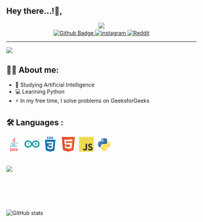 ## Hey there...!:wave:, 
<div align="center">
  <img src="https://media.giphy.com/media/p4NLw3I4U0idi/giphy.gif" width="300"/>
</div>
<!-- https://giphy.com/gifs/programmer-p4NLw3I4U0idi/ -->
<div align="center">
  <a href="https://github.com/Smeetp1234">
    <img src="https://img.shields.io/badge/GITHUB-white?logo=github&logoColor=black" alt="Github Badge" height='40'/>
  </a>
  <a href="#">
    <img src='https://img.shields.io/badge/INSTAGRAM-white?logo=instagram' alt='instagram' height='40'/>
  </a>
  <a href="#">
    <img src='https://img.shields.io/badge/REDDIT-white?logo=reddit' alt='Reddit' height='40'/>
  </a>
</div>

---

  
<div>
  <img src="https://media.istockphoto.com/vectors/young-programmer-coding-a-new-project-vector-id538665636?k=6&m=538665636&s=612x612&w=0&h=f0vxsgFKr5QO8FelxauUDkaPrXIUGJgrDdjCRTvtJqU="/>
</div>
  
## :man_technologist: About me:
- :open_book: Studying Artificial Intelligence
- :computer: Learining Python
- :zap: In my free time, I solve problems on GeeksforGeeks
  
## :hammer_and_wrench: Languages :
  <img src="https://github.com/devicons/devicon/blob/master/icons/java/java-original-wordmark.svg" title="Java" alt="Java" width="40" height="40"/>&nbsp;
  <img src="https://github.com/devicons/devicon/blob/master/icons/arduino/arduino-original.svg" title="Arduino" alt="Arduino " width="40" height="40"/>&nbsp;
  <img src="https://github.com/devicons/devicon/blob/master/icons/css3/css3-plain-wordmark.svg"  title="CSS3" alt="CSS" width="40" height="40"/>&nbsp;
  <img src="https://github.com/devicons/devicon/blob/master/icons/html5/html5-original.svg" title="HTML5" alt="HTML" width="40" height="40"/>&nbsp;
  <img src="https://github.com/devicons/devicon/blob/master/icons/javascript/javascript-original.svg" title="JavaScript" alt="JavaScript" width="40" height="40"/>&nbsp;
  <img src="https://github.com/devicons/devicon/blob/master/icons/python/python-original.svg" title="Python" alt="Python" width="40" height="40"/>&nbsp;
<br/><br/></br>
<a href="https://github.com/remcohalman/github-readme-stats">
<img align="left" src="https://github-readme-stats.vercel.app/api/top-langs/?username=Smeetp1234&layout=compact&amp;title_color=fff&amp;icon_color=79ff97&amp;text_color=FFAF02&amp;bg_color=131419"/>
</a><br/><br/></br></br></br></br>

![GitHub stats](https://github-readme-stats.vercel.app/api?username=Smeetp1234&show_icons=true&layout=compact&amp;title_color=fff&amp;icon_color=79ff97&amp;text_color=FFAF02&amp;bg_color=131419)
